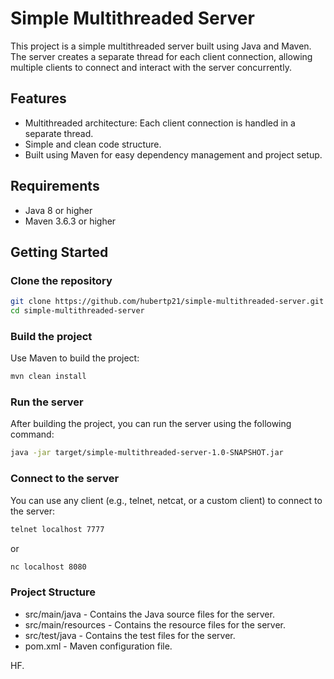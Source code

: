 # Simple Multithreaded Server

This project is a simple multithreaded server built using Java and Maven. The server creates a separate thread for each client connection, allowing multiple clients to connect and interact with the server concurrently.

## Features

- Multithreaded architecture: Each client connection is handled in a separate thread.
- Simple and clean code structure.
- Built using Maven for easy dependency management and project setup.

## Requirements

- Java 8 or higher
- Maven 3.6.3 or higher

## Getting Started

### Clone the repository

```sh
git clone https://github.com/hubertp21/simple-multithreaded-server.git
cd simple-multithreaded-server
``` 

### Build the project

Use Maven to build the project:

```sh
mvn clean install
```

### Run the server

After building the project, you can run the server using the following command:

```sh
java -jar target/simple-multithreaded-server-1.0-SNAPSHOT.jar
```

### Connect to the server
You can use any client (e.g., telnet, netcat, or a custom client) to connect to the server:

```sh
telnet localhost 7777
```
or
```sh
nc localhost 8080
```

### Project Structure
- src/main/java - Contains the Java source files for the server.
- src/main/resources - Contains the resource files for the server.
- src/test/java - Contains the test files for the server.
- pom.xml - Maven configuration file.

HF.